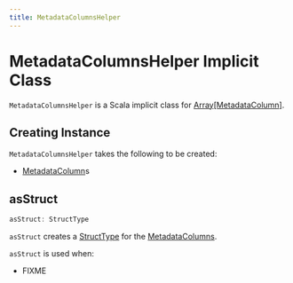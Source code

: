 ```yaml
---
title: MetadataColumnsHelper
---
```


# MetadataColumnsHelper Implicit Class

`MetadataColumnsHelper` is a Scala implicit class for [Array[MetadataColumn]](#metadata).

## Creating Instance

`MetadataColumnsHelper` takes the following to be created:

* <span id="metadata"> [MetadataColumn](MetadataColumn.md)s

## <span id="asStruct"> asStruct

```scala
asStruct: StructType
```

`asStruct` creates a [StructType](../types/StructType.md) for the [MetadataColumns](#metadata).

`asStruct` is used when:

* FIXME
